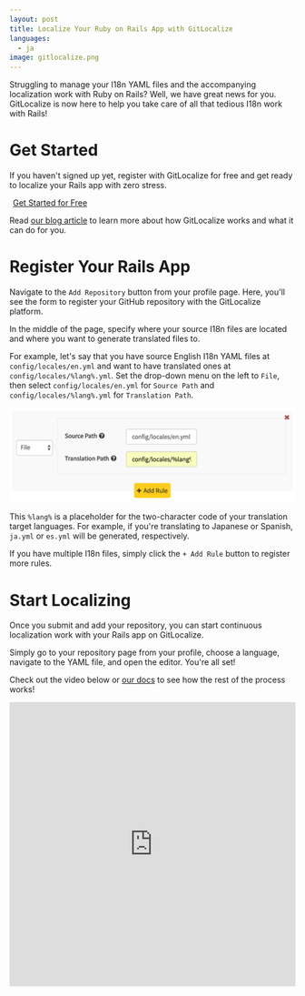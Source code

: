 ```yaml
---
layout: post
title: Localize Your Ruby on Rails App with GitLocalize
languages:
  - ja
image: gitlocalize.png
---
```


Struggling to manage your I18n YAML files and the accompanying localization work with Ruby on Rails? Well, we have great news for you. GitLocalize is now here to help you take care of all that tedious I18n work with Rails!

# Get Started

If you haven't signed up yet, register with GitLocalize for free and get ready to localize your Rails app with zero stress.

<a class="btn btn-hero" href="https://gitlocalize.com/auth/github">
  <i class="fa fa-github"></i><span style="margin-left: 6px;">Get Started for Free</span>
</a>

Read [our blog article](/posts/introducing-gitlocalize.html) to learn more about how GitLocalize works and what it can do for you.

# Register Your Rails App

Navigate to the `Add Repository` button from your profile page. Here, you'll see the form to register your GitHub repository with the GitLocalize platform.

In the middle of the page, specify where your source I18n files are located and where you want to generate translated files to.

For example, let's say that you have source English I18n YAML files at `config/locales/en.yml` and want to have translated ones at `config/locales/%lang%.yml`. Set the drop-down menu on the left to `File`, then select `config/locales/en.yml` for `Source Path` and `config/locales/%lang%.yml` for `Translation Path`.

![Add Rules](/img/ror/path_rule.png)

This `%lang%` is a placeholder for the two-character code of your translation target languages. For example, if you're translating to Japanese or Spanish, `ja.yml` or `es.yml` will be generated, respectively.

If you have multiple I18n files, simply click the `+ Add Rule` button to register more rules.

# Start Localizing

Once you submit and add your repository, you can start continuous localization work with your Rails app on GitLocalize.

Simply go to your repository page from your profile, choose a language, navigate to the YAML file, and open the editor. You're all set!

Check out the video below or [our docs](http://docs.gitlocalize.com/getting_started.html) to see how the rest of the process works!

<iframe src="https://www.youtube.com/embed/b09LDukIJiU" frameborder="0" allowfullscreen style="width: 100%; height: 500px"></iframe>
